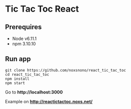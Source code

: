# Tic Tac Toc React

## Prerequires
- Node v6.11.1
- npm 3.10.10

## Run app
    git clone https://github.com/noxsnono/react_tic_tac_toc
    cd react_tic_tac_toc
    npm install
    npm start

Go to **http://localhost:3000**

Example on **http://reactictactoc.noxs.net/**
